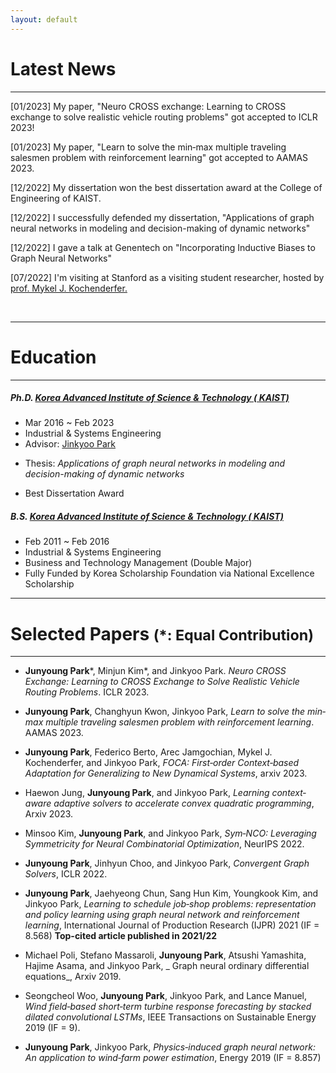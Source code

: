 ```yaml
---
layout: default
---
```


<!--Text can be **bold**, _italic_, or ~~strikethrough~~.-->

<!--[Link to another page](./another-page.html).-->

<!--There should be whitespace between paragraphs.-->

<!--There should be whitespace between paragraphs. We recommend including a README, or a file with information about your project.-->


<h1>Latest News</h1>

* * *

<p class="indent">[01/2023] My paper, "Neuro CROSS exchange: Learning to CROSS exchange to solve realistic vehicle routing problems" got accepted to ICLR 2023!</p> 
<p class="indent">[01/2023] My paper, "Learn to solve the min‑max multiple traveling salesmen problem with reinforcement learning" got accepted to AAMAS 2023. </p>
<p class="indent">[12/2022] My dissertation won the best dissertation award at the College of Engineering of KAIST.</p>
<p class="indent">[12/2022] I successfully defended my dissertation, "Applications of graph neural networks in modeling and decision-making of dynamic networks"</p> 
<p class="indent">[12/2022] I gave a talk at Genentech on "Incorporating Inductive Biases to Graph Neural Networks" </p>
<p class="indent">[07/2022] I'm visiting at Stanford as a visiting student researcher, hosted by <a href="https://mykel.kochenderfer.com/">prof. Mykel J. Kochenderfer. </a></p>

&nbsp;

* * *

<h1>Education</h1>

* * *

<h5><strong>Ph.D.</strong> <a href="http://ie.kaist.ac.kr/">Korea Advanced Institute of Science & Technology (
KAIST)</a> </h5>

* Mar 2016 \~ Feb 2023
* Industrial & Systems Engineering
* Advisor: [Jinkyoo Park](http://silab.kaist.ac.kr)
* <p class="thesisindent">Thesis: <i>Applications of graph neural networks in modeling and decision-making of dynamic networks</i></p>
* Best Dissertation Award

<h5><strong>B.S.</strong> <a href="http://ie.kaist.ac.kr/">Korea Advanced Institute of Science & Technology (
KAIST)</a> </h5>

* Feb 2011 \~ Feb 2016
* Industrial & Systems Engineering
* Business and Technology Management (Double Major)
* Fully Funded by Korea Scholarship Foundation via National Excellence Scholarship

* * *

<h1>Selected Papers <small>(*: Equal Contribution)</small></h1>

* * *

* <strong>Junyoung Park</strong>\*, Minjun Kim\*, and Jinkyoo Park. _Neuro CROSS Exchange: Learning to CROSS Exchange to
  Solve Realistic Vehicle Routing Problems_. ICLR 2023.

* <strong>Junyoung Park</strong>, Changhyun Kwon, Jinkyoo Park, _Learn to solve the min‐max multiple traveling salesmen
  problem with reinforcement learning_. AAMAS 2023.

* <strong>Junyoung Park</strong>, Federico Berto, Arec Jamgochian, Mykel J. Kochenderfer, and Jinkyoo Park, _FOCA:
  First‐order Context‐based Adaptation for Generalizing to New Dynamical Systems_, arxiv 2023.

* Haewon Jung, <strong>Junyoung Park</strong>, and Jinkyoo Park, _Learning context‐aware adaptive solvers to accelerate
  convex quadratic programming_, Arxiv 2023.

* Minsoo Kim, <strong>Junyoung Park</strong>, and Jinkyoo Park, _Sym‐NCO: Leveraging Symmetricity for Neural
  Combinatorial Optimization_, NeurIPS 2022.

* <strong>Junyoung Park</strong>, Jinhyun Choo, and Jinkyoo Park, _Convergent Graph Solvers_, ICLR 2022.

* <strong>Junyoung Park</strong>, Jaehyeong Chun, Sang Hun Kim, Youngkook Kim, and Jinkyoo Park, _Learning to schedule
  job‐shop problems: representation and policy learning using graph neural network and reinforcement learning_,
  International Journal of Production Research (IJPR) 2021 (IF = 8.568) <strong> Top-cited article published in
  2021/22 </strong>

* Michael Poli, Stefano Massaroli, <strong>Junyoung Park</strong>, Atsushi Yamashita, Hajime Asama, and Jinkyoo Park, _
  Graph neural ordinary differential equations_, Arxiv 2019.

* Seongcheol Woo, <strong>Junyoung Park</strong>, Jinkyoo Park, and Lance Manuel, _Wind field‐based short‐term turbine
  response forecasting by stacked dilated convolutional LSTMs_, IEEE Transactions on Sustainable Energy 2019 (IF = 9).

* <strong>Junyoung Park</strong>, Jinkyoo Park, _Physics‐induced graph neural network: An application to wind‐farm power
  estimation_, Energy 2019 (IF = 8.857)

